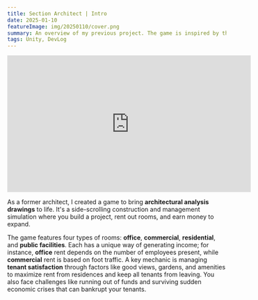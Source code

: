 ```yaml
---
title: Section Architect | Intro
date: 2025-01-10
featureImage: img/20250110/cover.png
summary: An overview of my previous project. The game is inspired by the architectural section diagram. 
tags: Unity, DevLog
---
```


<div class="video-container">
<iframe width="560" height="315" src="https://www.youtube.com/embed/dRDIYczP5Nw?si=aTpDXUlNTbMdC50c" title="YouTube video player" frameborder="0" allow="accelerometer; autoplay; clipboard-write; encrypted-media; gyroscope; picture-in-picture; web-share" referrerpolicy="strict-origin-when-cross-origin" allowfullscreen></iframe>
</div>

As a former architect, I created a game to bring **architectural analysis drawings** to life. It's a side-scrolling construction and management simulation where you build a project, rent out rooms, and earn money to expand.

The game features four types of rooms: **office**, **commercial**, **residential**, and **public facilities**. Each has a unique way of generating income; for instance, **office** rent depends on the number of employees present, while **commercial** rent is based on foot traffic. A key mechanic is managing **tenant satisfaction** through factors like good views, gardens, and amenities to maximize rent from residences and keep all tenants from leaving. You also face challenges like running out of funds and surviving sudden economic crises that can bankrupt your tenants.